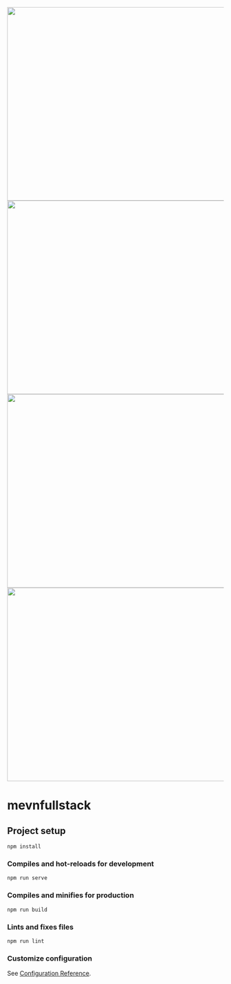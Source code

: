<div align="center">
  <img width="800px" height="450px" src="https://s4.uupload.ir/files/1_yvni.png" />
</div>
<div align="center">
  <img width="800px" height="450px" src="https://s4.uupload.ir/files/2_nciz.png" />
</div>
<div align="center">
  <img width="800px" height="450px" src="https://s4.uupload.ir/files/3_dkw.png" />
</div>
<div align="center">
  <img width="800px" height="450px" src="https://s4.uupload.ir/files/4_lfsx.png" />
</div>

# mevnfullstack

## Project setup
```
npm install
```

### Compiles and hot-reloads for development
```
npm run serve
```

### Compiles and minifies for production
```
npm run build
```

### Lints and fixes files
```
npm run lint
```

### Customize configuration
See [Configuration Reference](https://cli.vuejs.org/config/).
